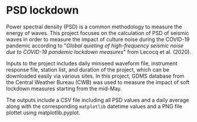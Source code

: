 # PSD lockdown

Power spectral density (PSD) is a common methodology to measure the energy of waves. This project focuses on the calculation of PSD of seismic waves in order to measure the impact of culture noise during the COVID-19 pandemic according to "*Global quieting of high-frequency seismic noise due to COVID-19 pandemic lockdown measures*" from Lecocq et al. (2020). 

Inputs to the project includes daily miniseed waveform file, instrument response file, station list, and duration of the project, which can be downloaded easily via various sites. In this project, GDMS database from the Central Weather Bureau (CWB) was used to measure the impact of soft lockdown measures starting from the mid-May.

The outputs include a CSV file including all PSD values and a daily average along with the corresponding `matplotlib` datetime values and a PNG file plottet using matplotlib.pyplot.
